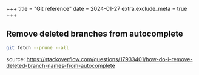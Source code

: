 +++
title = "Git reference"
date = 2024-01-27
extra.exclude_meta = true
+++

## Remove deleted branches from autocomplete

```bash
git fetch --prune --all
```
source: <https://stackoverflow.com/questions/17933401/how-do-i-remove-deleted-branch-names-from-autocomplete>
